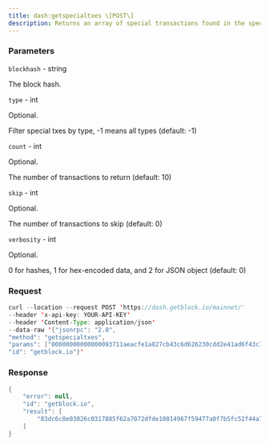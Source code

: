 ```yaml
---
title: dash:getspecialtxes \[POST\]
description: Returns an array of special transactions found in the specified block.
---
```


### Parameters


`blockhash` - string

The block hash.

`type` - int

Optional.

Filter special txes by type, -1 means all types (default: -1)

`count` - int

Optional.

The number of transactions to return (default: 10)

`skip` - int

Optional.

The number of transactions to skip (default: 0)

`verbosity` - int

Optional.

0 for hashes, 1 for hex-encoded data, and 2 for JSON object (default: 0)

### Request

``` java
curl --location --request POST 'https://dash.getblock.io/mainnet/' 
--header 'x-api-key: YOUR-API-KEY' 
--header 'Content-Type: application/json' 
--data-raw '{"jsonrpc": "2.0",
"method": "getspecialtxes",
"params": ["00000000000000093711aeacfe1a827cb43c6d626230cdd2e41ad6f43c1e79d3", -1, 10, 0, 0],
"id": "getblock.io"}'
```

###  Response

``` java
{
    "error": null,
    "id": "getblock.io",
    "result": [
        "83dc6c8e03026c0317885f62a7072dfde10014967f59477a0f7b5fc52f44a784"
    ]
}
```

